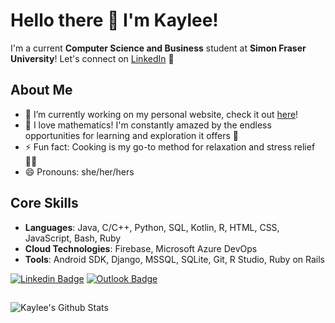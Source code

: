 # Hello there 👋 I'm Kaylee! 

I'm a current **Computer Science and Business** student at **Simon Fraser University**!
Let's connect on [LinkedIn](https://www.linkedin.com/in/khanh-mai-bui/) 👯

## About Me
- 🔭 I’m currently working on my personal website, check it out [here](https://github.com/khanhmaibui/khanhmaibui.github.io)!
- 🌱 I love mathematics! I'm constantly amazed by the endless opportunities for learning and exploration it offers 🧮
- ⚡ Fun fact: Cooking is my go-to method for relaxation and stress relief 🧑‍🍳
- 😄 Pronouns: she/her/hers

## Core Skills
- **Languages**: Java, C/C++, Python, SQL, Kotlin, R, HTML, CSS, JavaScript, Bash, Ruby
- **Cloud Technologies**: Firebase, Microsoft Azure DevOps
- **Tools**: Android SDK, Django, MSSQL, SQLite, Git, R Studio, Ruby on Rails


[![Linkedin Badge](https://img.shields.io/badge/-@khanhmaibui-blue?style=flat&logo=Linkedin&logoColor=white&link=https://www.linkedin.com/in/khanh-mai-bui/)](https://www.linkedin.com/in/khanh-mai-bui/)
[![Outlook Badge](https://img.shields.io/badge/-khanh_bui-84D7FF?style=flat&logo=Microsoft-Outlook&logoColor=white&link=mailto:khanh_bui@sfu.ca)](mailto:khanh_bui@sfu.ca)

##
![Kaylee's Github Stats](https://github-readme-stats.vercel.app/api?username=khanhmaibui&hide=issues,contribs&count_private=true&show_icons=true&theme=radical&custom_title=Kaylee%27s%20GitHub%20Stats)

<!--
**khanhmaibui/khanhmaibui** is a ✨ _special_ ✨ repository because its `README.md` (this file) appears on your GitHub profile.

Here are some ideas to get you started:

- 🔭 I’m currently working on ...
- 🌱 I’m currently learning ...
- 👯 I’m looking to collaborate on ...
- 🤔 I’m looking for help with ...
- 💬 Ask me about ...
- 📫 How to reach me: ...
- 😄 Pronouns: ...
- ⚡ Fun fact: ...
-->

